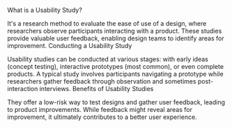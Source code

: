 What is a Usability Study?

It's a research method to evaluate the ease of use of a design, where researchers observe participants interacting with a product.
These studies provide valuable user feedback, enabling design teams to identify areas for improvement.
Conducting a Usability Study

Usability studies can be conducted at various stages: with early ideas (concept testing), interactive prototypes (most common), or even complete products.
A typical study involves participants navigating a prototype while researchers gather feedback through observation and sometimes post-interaction interviews.
Benefits of Usability Studies

They offer a low-risk way to test designs and gather user feedback, leading to product improvements.
While feedback might reveal areas for improvement, it ultimately contributes to a better user experience.